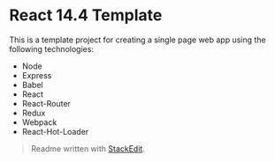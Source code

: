 React 14.4 Template
===========================
This is a template project for creating a single page web app using the following technologies:

 - Node
 - Express
 - Babel
 - React
 - React-Router
 - Redux
 - Webpack
 - React-Hot-Loader



> Readme written with [StackEdit](https://stackedit.io/).
